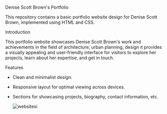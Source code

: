 Denise Scott Brown's Portfolio

This repository contains a basic portfolio website design for Denise Scott Brown, implemented using HTML and CSS.

Introduction

This portfolio website showcases Denise Scott Brown's work and achievements in the field of  architecture, urban planning, design ıt provides a visually appealing and user-friendly interface for visitors to explore her projects, learn about her expertise, and get in touch.

Features

- Clean and minimalist design.
- Responsive layout for optimal viewing across devices.
- Sections for showcasing projects, biography, contact information, etc.


  ![websitesi](https://github.com/smgeygt/Portfolio-Website/assets/146586445/f4c4dd52-56ca-41db-8fdd-9d836d5ce48f)
